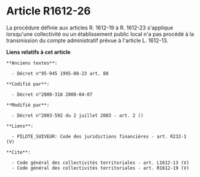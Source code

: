 # Article R1612-26

La procédure définie aux articles R. 1612-19 à R. 1612-23 s'applique lorsqu'une collectivité ou un établissement public local
n'a pas procédé à la transmission du compte administratif prévue à l'article L. 1612-13.

**Liens relatifs à cet article**

	**Anciens textes**:

	  - Décret n°95-945 1995-08-23 art. 88

	**Codifié par**:

	  - Décret n°2000-318 2000-04-07

	**Modifié par**:

	  - Décret n°2003-592 du 2 juillet 2003 - art. 2 ()

	**Liens**:

	  - PILOTE_SUIVEUR: Code des juridictions financières - art. R232-1 (V)

	**Cite**:

	  - Code général des collectivités territoriales - art. L1612-13 (V)
	  - Code général des collectivités territoriales - art. R1612-19 (V)
